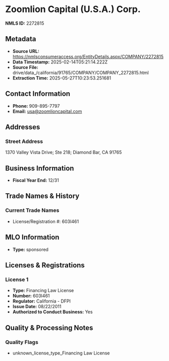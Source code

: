 # Zoomlion Capital (U.S.A.) Corp.

**NMLS ID:** 2272815

## Metadata
- **Source URL:** https://nmlsconsumeraccess.org/EntityDetails.aspx/COMPANY/2272815
- **Data Timestamp:** 2025-02-14T05:21:14.222Z
- **Source File:** drive/data_/california/91765/COMPANY/COMPANY_2272815.html
- **Extraction Time:** 2025-05-27T10:23:53.251681

## Contact Information
- **Phone:** 909-895-7797
- **Email:** usa@zoomlioncapital.com

## Addresses
### Street Address
1370 Valley Vista Drive; Ste 218; Diamond Bar, CA 91765

## Business Information
- **Fiscal Year End:** 12/31

## Trade Names & History
### Current Trade Names
- License/Registration #: 603I461

## MLO Information
- **Type:** sponsored

## Licenses & Registrations

### License 1
- **Type:** Financing Law License
- **Number:** 603I461
- **Regulator:** California - DFPI
- **Issue Date:** 08/22/2011
- **Authorized to Conduct Business:** Yes

## Quality & Processing Notes
### Quality Flags
- unknown_license_type_Financing Law License
